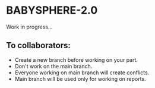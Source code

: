# BABYSPHERE-2.0

Work in progress...

## To collaborators:
- Create a new branch before working on your part.
- Don't work on the main branch.
- Everyone working on main branch will create conflicts.
- Main branch will be used only for working on reports.